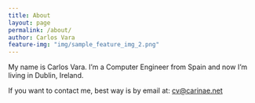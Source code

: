 ```yaml
---
title: About
layout: page
permalink: /about/
author: Carlos Vara
feature-img: "img/sample_feature_img_2.png"
---
```

My name is Carlos Vara. I&#8217;m a Computer Engineer from Spain and now I&#8217;m living in Dublin, Ireland.

If you want to contact me, best way is by email at: <cv@carinae.net>
